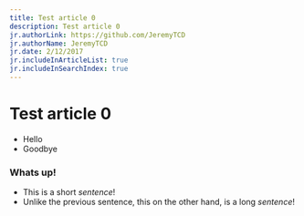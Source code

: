 ```yaml
---
title: Test article 0
description: Test article 0
jr.authorLink: https://github.com/JeremyTCD
jr.authorName: JeremyTCD
jr.date: 2/12/2017
jr.includeInArticleList: true
jr.includeInSearchIndex: true
---
```


# Test article 0

- Hello
- Goodbye

### Whats up!

- This is a short *sentence*!
- Unlike the previous sentence, this on the other hand, is a long *sentence*!